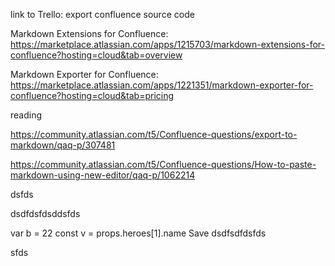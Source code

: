  






link to Trello: export confluence source code

Markdown Extensions for Confluence:
https://marketplace.atlassian.com/apps/1215703/markdown-extensions-for-confluence?hosting=cloud&tab=overview

Markdown Exporter for Confluence:
https://marketplace.atlassian.com/apps/1221351/markdown-exporter-for-confluence?hosting=cloud&tab=pricing

reading

https://community.atlassian.com/t5/Confluence-questions/export-to-markdown/qaq-p/307481

https://community.atlassian.com/t5/Confluence-questions/How-to-paste-markdown-using-new-editor/qaq-p/1062214

dsfds

dsdfdsfdsddsfds

var b = 22
const v = props.heroes[1].name
 Save
dsdfsdfdsfds

sfds

 

